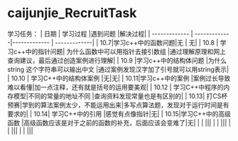 # caijunjie_RecruitTask

学习任务：
| 日期 | 学习过程 |遇到问题    |解决过程|
|  ------------- | -------------|------------- |   -------------|
|  10.7|学习c++中的函数问题|无 |  无|
| 10.8  | 学习c++中的指针问题| 为什么函数中可以用指针去接引数组 |通过理解原理和网上查询建议，最后通过创造案例进行理解|
| 10.9  |学习c++中的结构体问题 |为什么string 这个字符串可以输出中文 |通过案例发现汉字加了引号就可以用string表示|
| 10.10 | 学习C++中的结构体案例 |无|无|
|  10.11|学习c++中的案例  |案例过长导致难以看懂|加一点注释，还有就是括号的运用要美观|
|  10.12 |   学习C++中程序的内存模型|不同的常量的地址不同 |查询资料发现常量也是有区别的|
|   10.13| 打CS杯预赛|学到的算法案例太少，不能运用出来|多写点算法题，发现对于运行时间是有要求的|
| 10.14| 学习C++中的引用 |感觉有点像指针|无|
|  10.15|学习C++中的高级函数 |高级函数应该是对于之前的函数的补充，后面应该会变难了|无|
|   |   |||
|  |  |||
|   |   |||
|  |               |||
